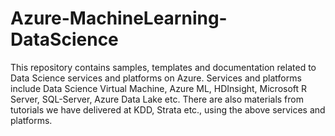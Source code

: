  # Azure-MachineLearning-DataScience

This repository contains samples, templates and documentation related to Data Science services and platforms on Azure. Services and platforms include Data  Science Virtual Machine, Azure ML, HDInsight, Microsoft R Server, SQL-Server, Azure Data Lake etc. There are also materials from tutorials we have delivered at KDD, Strata etc., using the above services and platforms.
